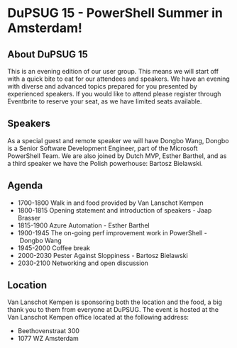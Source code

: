 # DuPSUG 15 - PowerShell Summer in Amsterdam!

## About DuPSUG 15

This is an evening edition of our user group. This means we will start off with a quick bite to eat for our attendees and speakers. We have an evening with diverse and advanced topics prepared for you presented by experienced speakers. If you would like to attend please register through Eventbrite to reserve your seat, as we have limited seats available.

## Speakers

As a special guest and remote speaker we will have Dongbo Wang, Dongbo is a Senior Software Development Engineer, part of the Microsoft PowerShell Team. We are also joined by Dutch MVP, Esther Barthel,  and as a third speaker we have the Polish powerhouse: Bartosz Bielawski.

## Agenda

* 1700-1800 Walk in and food provided by Van Lanschot Kempen
* 1800-1815 Opening statement and introduction of speakers - Jaap Brasser
* 1815-1900 Azure Automation - Esther Barthel
* 1900-1945 The on-going perf improvement work in PowerShell - Dongbo Wang
* 1945-2000 Coffee break
* 2000-2030 Pester Against Sloppiness - Bartosz Bielawski
* 2030-2100 Networking and open discussion

## Location

Van Lanschot Kempen is sponsoring both the location and the food, a big thank you to them from everyone at DuPSUG. The event is hosted at the Van Lanschot Kempen office located at the following address:

* Beethovenstraat 300
* 1077 WZ Amsterdam
